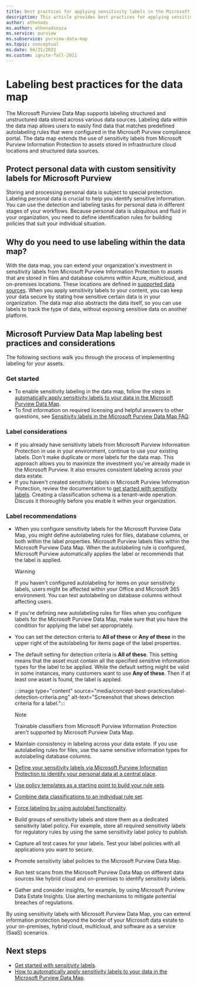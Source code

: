 ```yaml
---
title: Best practices for applying sensitivity labels in the Microsoft Purview Data Map
description: This article provides best practices for applying sensitivity labels in Microsoft Purview Data Map.
author: athenads
ms.author: athenadsouza
ms.service: purview
ms.subservice: purview-data-map
ms.topic: conceptual
ms.date: 04/21/2022
ms.custom: ignite-fall-2021
---
```


# Labeling best practices for the data map

The Microsoft Purview Data Map supports labeling structured and unstructured data stored across various data sources. Labeling data within the data map allows users to easily find data that matches predefined autolabeling rules that were configured in the Microsoft Purview compliance portal. The data map extends the use of sensitivity labels from Microsoft Purview Information Protection to assets stored in infrastructure cloud locations and structured data sources.

## Protect personal data with custom sensitivity labels for Microsoft Purview

Storing and processing personal data is subject to special protection. Labeling personal data is crucial to help you identify sensitive information. You can use the detection and labeling tasks for personal data in different stages of your workflows. Because personal data is ubiquitous and fluid in your organization, you need to define identification rules for building policies that suit your individual situation.

## Why do you need to use labeling within the data map?

With the data map, you can extend your organization's investment in sensitivity labels from Microsoft Purview Information Protection to assets that are stored in files and database columns within Azure, multicloud, and on-premises locations. These locations are defined in [supported data sources](./create-sensitivity-label.md#supported-data-sources).
When you apply sensitivity labels to your content, you can keep your data secure by stating how sensitive certain data is in your organization. The data map also abstracts the data itself, so you can use labels to track the type of data, without exposing sensitive data on another platform.

## Microsoft Purview Data Map labeling best practices and considerations

The following sections walk you through the process of implementing labeling for your assets.

### Get started

- To enable sensitivity labeling in the data map, follow the steps in [automatically apply sensitivity labels to your data in the Microsoft Purview Data Map](./how-to-automatically-label-your-content.md).
- To find information on required licensing and helpful answers to other questions, see [Sensitivity labels in the Microsoft Purview Data Map FAQ](./sensitivity-labels-frequently-asked-questions.yml).

### Label considerations

- If you already have sensitivity labels from Microsoft Purview Information Protection in use in your environment, continue to use your existing labels. Don't make duplicate or more labels for the data map. This approach allows you to maximize the investment you've already made in the Microsoft Purview. It also ensures consistent labeling across your data estate.
- If you haven't created sensitivity labels in Microsoft Purview Information Protection, review the documentation to [get started with sensitivity labels](/microsoft-365/compliance/get-started-with-sensitivity-labels). Creating a classification schema is a tenant-wide operation. Discuss it thoroughly before you enable it within your organization.

### Label recommendations

- When you configure sensitivity labels for the Microsoft Purview Data Map, you might define autolabeling rules for files, database columns, or both within the label properties. Microsoft Purview labels files within the Microsoft Purview Data Map. When the autolabeling rule is configured, Microsoft Purview automatically applies the label or recommends that the label is applied.

   > [!WARNING]
   > If you haven't configured autolabeling for items on your sensitivity labels, users might be affected within your Office and Microsoft 365 environment. You can test autolabeling on database columns without affecting users.

- If you're defining new autolabeling rules for files when you configure labels for the Microsoft Purview Data Map, make sure that you have the condition for applying the label set appropriately.
- You can set the detection criteria to **All of these** or **Any of these** in the upper right of the autolabeling for items page of the label properties.
- The default setting for detection criteria is **All of these**. This setting means that the asset must contain all the specified sensitive information types for the label to be applied. While the default setting might be valid in some instances, many customers want to use **Any of these**. Then if at least one asset is found, the label is applied.

   :::image type="content" source="media/concept-best-practices/label-detection-criteria.png" alt-text="Screenshot that shows detection criteria for a label.":::

   > [!NOTE]
   > Trainable classifiers from Microsoft Purview Information Protection aren't supported by Microsoft Purview Data Map.

- Maintain consistency in labeling across your data estate. If you use autolabeling rules for files, use the same sensitive information types for autolabeling database columns.
- [Define your sensitivity labels via Microsoft Purview Information Protection to identify your personal data at a central place](/microsoft-365/compliance/information-protection).
- [Use policy templates as a starting point to build your rule sets](/microsoft-365/compliance/what-the-dlp-policy-templates-include#general-data-protection-regulation-gdpr).
- [Combine data classifications to an individual rule set](./supported-classifications.md).
- [Force labeling by using autolabel functionality](./how-to-automatically-label-your-content.md).
- Build groups of sensitivity labels and store them as a dedicated sensitivity label policy. For example, store all required sensitivity labels for regulatory rules by using the same sensitivity label policy to publish.
- Capture all test cases for your labels. Test your label policies with all applications you want to secure.
- Promote sensitivity label policies to the Microsoft Purview Data Map.
- Run test scans from the Microsoft Purview Data Map on different data sources like hybrid cloud and on-premises to identify sensitivity labels.
- Gather and consider insights, for example, by using Microsoft Purview Data Estate Insights. Use alerting mechanisms to mitigate potential breaches of regulations.

By using sensitivity labels with Microsoft Purview Data Map, you can extend information protection beyond the border of your Microsoft data estate to your on-premises, hybrid cloud, multicloud, and software as a service (SaaS) scenarios.

## Next steps

- [Get started with sensitivity labels](/microsoft-365/compliance/get-started-with-sensitivity-labels).
- [How to automatically apply sensitivity labels to your data in the Microsoft Purview Data Map](how-to-automatically-label-your-content.md).
